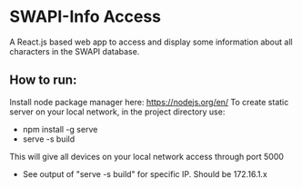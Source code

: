 # SWAPI-Info Access
A React.js based web app to access and display some information about all characters in the SWAPI database.

## How to run:

Install node package manager here: https://nodejs.org/en/
To create static server on your local network, in the project directory use:  
- npm install -g serve
- serve -s build

This will give all devices on your local network access through port 5000
- See output of "serve -s build" for specific IP. Should be 172.16.1.x
